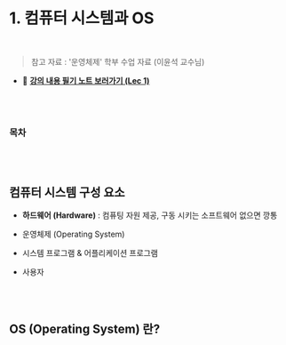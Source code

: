 # 1. 컴퓨터 시스템과 OS

<br/>

> 참고 자료 : '운영체제' 학부 수업 자료 (이윤석 교수님)

- 📔 <strong><a href="https://drive.google.com/file/d/1TxI6KTJy-1fH4e1DFlgcXPIVdxS11tg3/view?usp=sharing">강의 내용 필기 노트 보러가기 (Lec 1)</a></strong>

<br/><br/>

### 목차

<!-- - <a href=""></a> -->

<br/><br/>

## 컴퓨터 시스템 구성 요소

- <strong>하드웨어 (Hardware)</strong> : 컴퓨팅 자원 제공, 구동 시키는 소프트웨어 없으면 깡통

- 운영체제 (Operating System)

- 시스템 프로그램 & 어플리케이션 프로그램

- 사용자

<br/><br/>

## OS (Operating System) 란?

<br/><br/><br/><br/>
<br/><br/><br/><br/>
